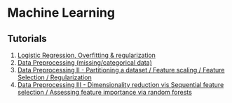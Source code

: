 Machine Learning
================================

Tutorials
---------

1. [Logistic Regression, Overfitting & regularization](http://www.bogotobogo.com/python/scikit-learn/scikit-learn_logistic_regression.php) 
2. [Data Preprocessing (missing/categorical data)](http://www.bogotobogo.com/python/scikit-learn/scikit_machine_learning_Data_Processing-Missing-Data-Categorical-Data.php) 
3. [Data Preprocessing II - Partitioning a dataset / Feature scaling / Feature Selection / Regularization](http://www.bogotobogo.com/python/scikit-learn/scikit_machine_learning_Data_Processing-II-Datasets-Partitioning-Feature-scaling-Feature-Selection-Regularization.php) 
4. [Data Preprocessing III - Dimensionality reduction vis Sequential feature selection / Assessing feature importance via random forests](http://www.bogotobogo.com/python/scikit-learn/scikit_machine_learning_Data_Processing-III-Dimensionality-reduction-via-Sequential-feature-selection-Assessing-feature-importance-via-random-forests.php) 
